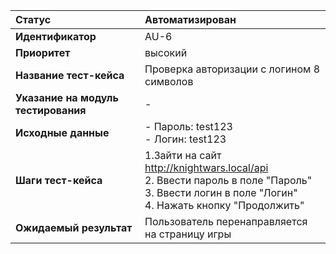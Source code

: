 |**Статус**|Автоматизирован|
|:-----|:---------|
| **Идентификатор** | AU-6 |
| **Приоритет** | высокий |
| **Название тест-кейса** | Проверка авторизации с логином 8 символов |
| **Указание на модуль тестирования** | - |
| **Исходные данные** | - Пароль: test123 <br>- Логин: test123 |
| **Шаги тест-кейса** | 1.Зайти на сайт http://knightwars.local/api <br>2. Ввести пароль в поле "Пароль" <br>3. Ввести логин в поле "Логин" <br>4. Нажать кнопку "Продолжить" |
| **Ожидаемый результат** | Пользователь перенаправляется на страницу игры|